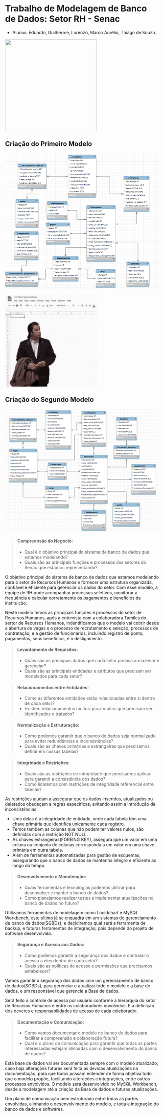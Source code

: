 # Trabalho de Modelagem de Banco de Dados: Setor RH - Senac
- Alunos: Eduardo, Guilherme, Lorenzo, Marco Aurélio, Thiago de Souza.

<a href="#"><img align="center" src="./gif/bancodedados01.gif" width="300 " height="300" /></a>

## Criação do Primeiro Modelo 
<img src="./img/modelo-01.png"/>

<a href="#"><img align="center" src="./gif/bancodedados04.gif" width="300 " height="300" /></a>

## Criação do Segundo Modelo 
<img src="./img/modelo-02.png"/>

> #### Compreensão do Negócio:
> - Qual é o objetivo principal do sistema de banco de dados que estamos modelando?
> - Quais são as principais funções e processos dos setores do Senac que estamos representando?

O objetivo principal do sistema de banco de dados que estamos modelando para o setor de Recursos Humanos
é fornecer uma estrutura organizada, confiável e eficiente para gerenciar os dados do setor.
Com esse modelo, a equipe de RH pode acompanhar processos seletivos, monitorar a frequência e calcular corretamente os pagamentos
e benefícios da instituição.

Neste modelo temos as principais funções e processos do setor de Recursos Humanos,
após a entrevista com a colaboradora Tamiles do sertor de Recursos Humanos,
indentificamos que o modelo vai cobrir desde a abertura de vagas e o processo de recrutamento e seleção,
processos de contratação, e a gestão de funcionários, incluindo registro de ponto, pagamentos, seus benefícios, e o desligamento.

> #### Levantamento de Requisitos:
> - Quais são os principais dados que cada setor precisa armazenar e gerenciar?
> - Quais são as principais entidades e atributos que precisam ser modelados para cada setor?

> #### Relacionamentos entre Entidades:
> - Como as diferentes entidades estão relacionadas entre si dentro de cada setor?
> - Existem relacionamentos muitos-para-muitos que precisam ser identificados e tratados?

> #### Normalização e Estruturação:
> - Como podemos garantir que o banco de dados seja normalizado para evitar redundâncias e inconsistências?
> - Quais são as chaves primárias e estrangeiras que precisamos definir em nossas tabelas?

> #### Integridade e Restrições:
> - Quais são as restrições de integridade que precisamos aplicar para garantir a consistência dos dados?
> - Como lidaremos com restrições de integridade referencial entre tabelas?

As restrições ajudam a assegurar que os dados inseridos, atualizados ou deletados obedeçam a regras específicas, evitando assim a introdução de inconsistências.

- Uma delas é a integridade de entidade, onde cada tabela tem uma chave primária que identifica unicamente cada registro.
- Temos também as colunas que não podem ter valores nulos, são definidas com a restrição NOT NULL.
- As chaves estrangeiras(FOREING KEY), assegura que um valor em uma coluna ou conjunto de colunas corresponda a um valor em uma chave primária em outra tabela. 
- Além de ferramentas automatizadas para gestão de esquemas, assegurando que o banco de dados se mantenha íntegro e eficiente ao longo do tempo.

> #### Desenvolvimento e Manutenção:
> - Quais ferramentas e tecnologias podemos utilizar para desenvolver e manter o banco de dados?
> - Como planejamos realizar testes e implementar atualizações no banco de dados no futuro?

Utilizamos ferramentas de modelagem como Lucidchart e MySQL Workbench, este ultimo já se enquadra em um sistemas de gerenciamento de banco de dados(SGBDs), e decidiremos qual será a ferramenta de backup, e futuras ferramentas de integração, pois depende do projeto de software desenvolvido.


> #### Segurança e Acesso aos Dados:
> - Como podemos garantir a segurança dos dados e controlar o acesso a eles dentro de cada setor?
> - Quais são as políticas de acesso e permissões que precisamos estabelecer?

Vamos garantir a segurança dos dados com um gerenciamento de banco de dados(SGBDs), para gerenciar e atualizar todo o modelo e a base de dados, e um responsável que gerencie a Base de dados.

Será feito o controle de acesso por usuário conforme a hierarquia do setor de Recursos Humanos e entre os colaboradores envolvidos. E a definição dos deveres e responsabilidades de acesso de cada colaborador.


> #### Documentação e Comunicação:
> - Como vamos documentar o modelo de banco de dados para facilitar a compreensão e colaboração futura?
> - Qual é o plano de comunicação para garantir que todas as partes interessadas estejam alinhadas com o desenvolvimento do banco de dados?

Está base de dados vai ser documentada sempre com o modelo atualizado, caso haja alterações futuras será feita as devidas atualizações na documentação,
para que todos possam entender de forma objetiva tudo que o modelo propõe, facilitando alterações e integrações, entre outros processos envolvidos.
O modelo será desenvolvido no MySQL Workbench, desde a modelagem até a criação da Base de dados e futuras atualizações.

Um plano de comunicação bem estruturado entre todas as partes envolvidas, alinhando o desenvolvimento do modelo, e toda a integração do banco de dados e softwares. 



